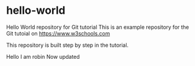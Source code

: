 # hello-world
Hello World repository for Git tutorial
This is an example repository for the Git tutoial on https://www.w3schools.com

This repository is built step by step in the tutorial.

Hello I am robin
Now updated
